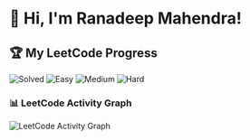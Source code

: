 # 👋 Hi, I'm Ranadeep Mahendra!

## 🏆 My LeetCode Progress

![Solved](https://img.shields.io/badge/Solved-72/3611-blue?cache=1752358319) ![Easy](https://img.shields.io/badge/Easy-41/885-brightgreen?cache=1752358319) ![Medium](https://img.shields.io/badge/Medium-30/1878-orange?cache=1752358319) ![Hard](https://img.shields.io/badge/Hard-1/848-red?cache=1752358319)

### 📊 LeetCode Activity Graph

![LeetCode Activity Graph](https://leetcard.jacoblin.cool/ranadeep_mahendra2426?theme=dark&font=Karma&ext=heatmap&cache=1752358319)
